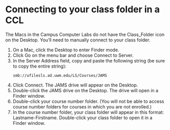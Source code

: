 # Connecting to your class folder in a CCL

The Macs in the Campus Computer Labs do not have the Class_Folder icon on the Desktop. You’ll need to manually connect to your class folder. 

1.	On a Mac, click the Desktop to enter Finder mode.
2.	Click Go on the menu bar and choose Connect to Server.
3.	In the Server Address field, copy and paste the following string (be sure to copy the entire string): <p><pre><code>smb://ufilesls.ad.uwm.edu/LS/Courses/JAMS</code></pre></p>
4.	Click Connect. The JAMS drive will appear on the Desktop. 
5.	Double-click the JAMS drive on the Desktop. The drive will open in a Finder window. 
6.	Double-click your course number folder. (You will not be able to access course number folders for courses in which you are not enrolled.)
7.	In the course number folder, your class folder will appear in this format: Lastname-Firstname. Double-click your class folder to open it in a Finder window.
